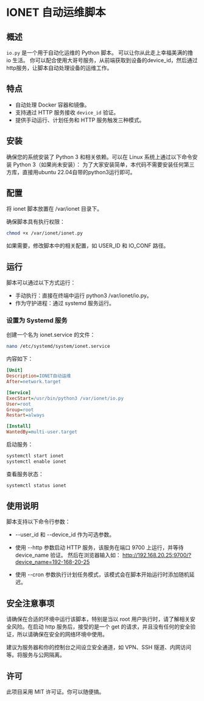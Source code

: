 # IONET 自动运维脚本

## 概述
`io.py` 是一个用于自动化运维的 Python 脚本。 可以让你从此走上幸福美满的撸 io 生活。
你可以配合使用大哥号服务，从前端获取到设备的device_id，然后通过http服务，让脚本自动处理设备的运维工作。
## 特点
- 自动处理 Docker 容器和镜像。
- 支持通过 HTTP 服务接收 `device_id` 验证。
- 提供手动运行、计划任务和 HTTP 服务触发三种模式。

## 安装
确保您的系统安装了 Python 3 和相关依赖。可以在 Linux 系统上通过以下命令安装 Python 3（如果尚未安装）：
为了大家安装简单，本代码不需要安装任何第三方库，直接用ubuntu 22.04自带的python3运行即可。

## 配置
将 ionet 脚本放置在 /var/ionet 目录下。

确保脚本具有执行权限：

```bash
chmod +x /var/ionet/ionet.py
```
如果需要，修改脚本中的相关配置，如 USER_ID 和 IO_CONF 路径。


## 运行
脚本可以通过以下方式运行：

- 手动执行：直接在终端中运行 python3 /var/ionet/io.py。
- 作为守护进程：通过 systemd 服务运行。

### 设置为 Systemd 服务
创建一个名为 ionet.service 的文件：
```bash
nano /etc/systemd/system/ionet.service
```
内容如下：
```ini
[Unit]
Description=IONET自动运维
After=network.target

[Service]
ExecStart=/usr/bin/python3 /var/ionet/io.py
User=root
Group=root
Restart=always

[Install]
WantedBy=multi-user.target
```
启动服务：
```bash
systemctl start ionet
systemctl enable ionet
```
查看服务状态：
```bash
systemctl status ionet
```

## 使用说明
脚本支持以下命令行参数：
- --user_id 和 --device_id 作为可选参数。
- 使用 --http 参数启动 HTTP 服务，该服务在端口 9700 上运行，并等待 device_name 验证。
  然后在浏览器输入如： http://192.168.20.25:9700/?device_name=192-168-20-25

- 使用 --cron 参数执行计划任务模式，该模式会在脚本开始运行时添加随机延迟。


## 安全注意事项
请确保在合适的环境中运行该脚本，特别是当以 root 用户执行时，请了解相关安全风险。在启动 http 服务后，接受的是一个 get 的请求，并且没有任何的安全验证，所以请确保在安全的网络环境中使用。

建议为服务器和你的控制台之间设立安全通道，如 VPN、SSH 隧道、内网访问等。将服务与公网隔离。

## 许可
此项目采用 MIT 许可证。你可以随便搞。

